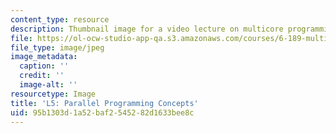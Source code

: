 ```yaml
---
content_type: resource
description: Thumbnail image for a video lecture on multicore programming.
file: https://ol-ocw-studio-app-qa.s3.amazonaws.com/courses/6-189-multicore-programming-primer-january-iap-2007/95b1303d1a52baf2545282d1633bee8c_l5.jpg
file_type: image/jpeg
image_metadata:
  caption: ''
  credit: ''
  image-alt: ''
resourcetype: Image
title: 'L5: Parallel Programming Concepts'
uid: 95b1303d-1a52-baf2-5452-82d1633bee8c
---
```


